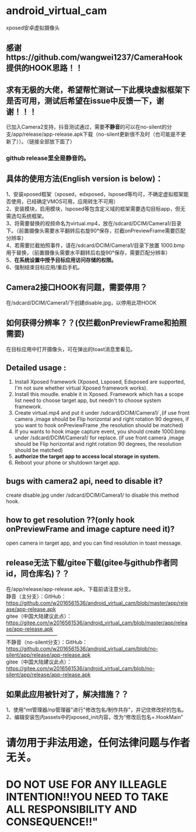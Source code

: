 # android_virtual_cam
xposed安卓虚拟摄像头  
## 感谢https://github.com/wangwei1237/CameraHook 提供的HOOK思路！！  
## 求有无极的大佬，希望帮忙测试一下此模块虚拟框架下是否可用，测试后希望在issue中反馈一下，谢谢！！！  

已加入Camera2支持，抖音测试通过，需要**不静音**的可以在no-silent的分支/app/release/app-release.apk下载（no-silent更新很不及时（也可能是不更新了））。（链接全部放下面了）  
### github release里全是静音的。  

## 具体的使用方法(English version is below)：  
1、安装xposed框架（xposed，edxposed，lsposed等均可，不确定虚拟框架能否使用，已经确定VMOS可用，应用转生不可用）  
2、安装模块，启用模块，lsposed等包含定义域的框架需要选勾目标app，但无需选勾系统框架。  
3、将需要替换的视频命名为virtual.mp4，放在/sdcard/DCIM/Camera1/目录下。（前置摄像头需要水平翻转后右旋90°保存，拦截onPreviewFrame需要匹配分辨率）  
4、若需要拦截拍照事件，请在/sdcard/DCIM/Camera1/目录下放置 1000.bmp 用于替换，（前置摄像头需要水平翻转后右旋90°保存，需要匹配分辨率）  
5、**在系统设置中授予目标应用访问存储的权限。**   
6、强制结束目标应用/重启手机。  

## Camera2接口HOOK有问题，需要停用？  
在/sdcard/DCIM/Camera1/下创建disable.jpg，以停用此项HOOK  

## 如何获得分辨率？？(仅拦截onPreviewFrame和拍照需要)
在目标应用中打开摄像头，可在弹出的toast消息里看见。  

## Detailed usage :  
1. Install Xposed framework (Xposed, Lsposed, Edxposed are supported, I'm not sure whether virtual Xposed framework works).  
2. Install this moudle. enable it in Xposed. Framework which has a scope list need to choose target app, but needn't to choose system framework.  
3. Create virtual.mp4 and put it under /sdcard/DCIM/Camera1/ ,(if use front camera ,image should be Flip horizontal and right rotation 90 degrees, if you want to hook onPreviewFrame ,the resolution should be matched)  
4. If you wants to hook image capture event, you should create 1000.bmp under /sdcard/DCIM/Camera1/ for replace. (if use front camera ,image should be Flip horizontal and right rotation 90 degrees, the resolution should be matched)  
5. **authorize the target app to access local storage in system.**  
6. Reboot your phone or shutdown target app.  

## bugs with camera2 api, need to disable it?  
create disable.jpg under /sdcard/DCIM/Camera1/ to disable this method hook.  

## how to get resolution ??(only hook onPreviewFrame and image capture need it)?  
open camera in target app, and you can find resolution in toast message.  

## release无法下载/gitee下载(gitee与github作者同id，同仓库名)？？  
在/app/release/app-release.apk，下载前请注意分支。  
静音（主分支）：GitHub： https://github.com/w2016561536/android_virtual_cam/blob/master/app/release/app-release.apk  
gitee（中国大陆建议此点）： https://gitee.com/w2016561536/android_virtual_cam/blob/master/app/release/app-release.apk  
——————————  
不静音（no-silent分支）：GitHub： https://github.com/w2016561536/android_virtual_cam/blob/no-silent/app/release/app-release.apk   
gitee（中国大陆建议此点）： https://gitee.com/w2016561536/android_virtual_cam/blob/no-silent/app/release/app-release.apk  

## 如果此应用被针对了，解决措施？？
1、使用"mt管理器/np管理器"进行"修改包名/制作共存"，并记住修改好的包名。  
2、编辑安装包内assets中的xposed_init内容，改为“修改后包名+.HookMain”

# 请勿用于非法用途，任何法律问题与作者无关。  
# DO NOT USE FOR ANY ILLEAGLE INTENTION!!YOU NEED TO TAKE ALL RESPONSIBILITY AND CONSEQUENCE!!"  
